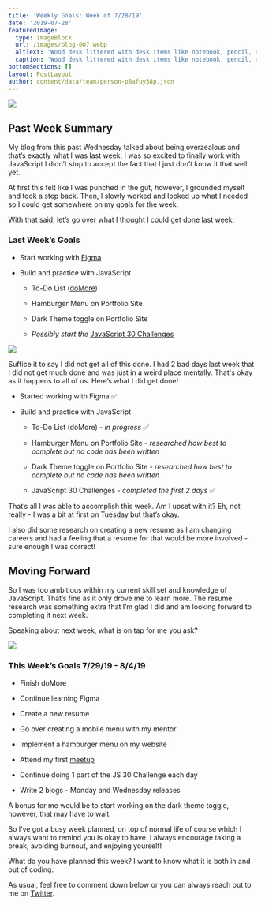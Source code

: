 ```yaml
---
title: 'Weekly Goals: Week of 7/28/19'
date: '2019-07-28'
featuredImage:
  type: ImageBlock
  url: /images/blog-007.webp
  altText: 'Wood desk littered with desk items like notebook, pencil, and laptop'
  caption: 'Wood desk littered with desk items like notebook, pencil, and laptop'
bottomSections: []
layout: PostLayout
author: content/data/team/person-p8afuy38p.json
---
```

![](/images/blog-007-331c7472.webp)

## Past Week Summary

My blog from this past Wednesday talked about being overzealous and that’s exactly what I was last week. I was so excited to finally work with JavaScript I didn’t stop to accept the fact that I just don’t know it that well yet.

At first this felt like I was punched in the gut, however, I grounded myself and took a step back. Then, I slowly worked and looked up what I needed so I could get somewhere on my goals for the week.

With that said, let’s go over what I thought I could get done last week:

### Last Week’s Goals

*   Start working with [Figma](https://www.figma.com/)

*   Build and practice with JavaScript

    *   To-Do List ([doMore](https://do-more.netlify.com/))

    *   Hamburger Menu on Portfolio Site

    *   Dark Theme toggle on Portfolio Site

    *   *Possibly start the* [JavaScript 30 Challenges](https://javascript30.com/)

![](/images/blog-007\_01.jpeg)

Suffice it to say I did not get all of this done. I had 2 bad days last week that I did not get much done and was just in a weird place mentally. That's okay as it happens to all of us. Here’s what I did get done!

*   Started working with Figma ✅

*   Build and practice with JavaScript

    *   To-Do List (doMore) - *in progress* ✅

    *   Hamburger Menu on Portfolio Site - *researched how best to complete but no code has been written*

    *   Dark Theme toggle on Portfolio Site - *researched how best to complete but no code has been written*

    *   JavaScript 30 Challenges - *completed the first 2 days* ✅

That’s all I was able to accomplish this week. Am I upset with it? Eh, not really - I was a bit at first on Tuesday but that’s okay.

I also did some research on creating a new resume as I am changing careers and had a feeling that a resume for that would be more involved - sure enough I was correct!

## Moving Forward

So I was too ambitious within my current skill set and knowledge of JavaScript. That’s fine as it only drove me to learn more. The resume research was something extra that I’m glad I did and am looking forward to completing it next week.

Speaking about next week, what is on tap for me you ask?

![](/images/blog-007\_02.jpeg)

### This Week’s Goals 7/29/19 - 8/4/19

*   Finish doMore

*   Continue learning Figma

*   Create a new resume

*   Go over creating a mobile menu with my mentor

*   Implement a hamburger menu on my website

*   Attend my first [meetup](https://www.meetup.com/)

*   Continue doing 1 part of the JS 30 Challenge each day

*   Write 2 blogs - Monday and Wednesday releases



A bonus for me would be to start working on the dark theme toggle, however, that may have to wait.

So I’ve got a busy week planned, on top of normal life of course which I always want to remind you is okay to have. I always encourage taking a break, avoiding burnout, and enjoying yourself!

What do you have planned this week? I want to know what it is both in and out of coding.

As usual, feel free to comment down below or you can always reach out to me on [Twitter](https://twitter.com/TheRyanFurrer).
